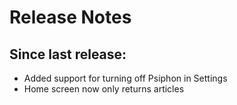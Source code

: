 # Release Notes

## Since last release:
* Added support for turning off Psiphon in Settings
* Home screen now only returns articles
